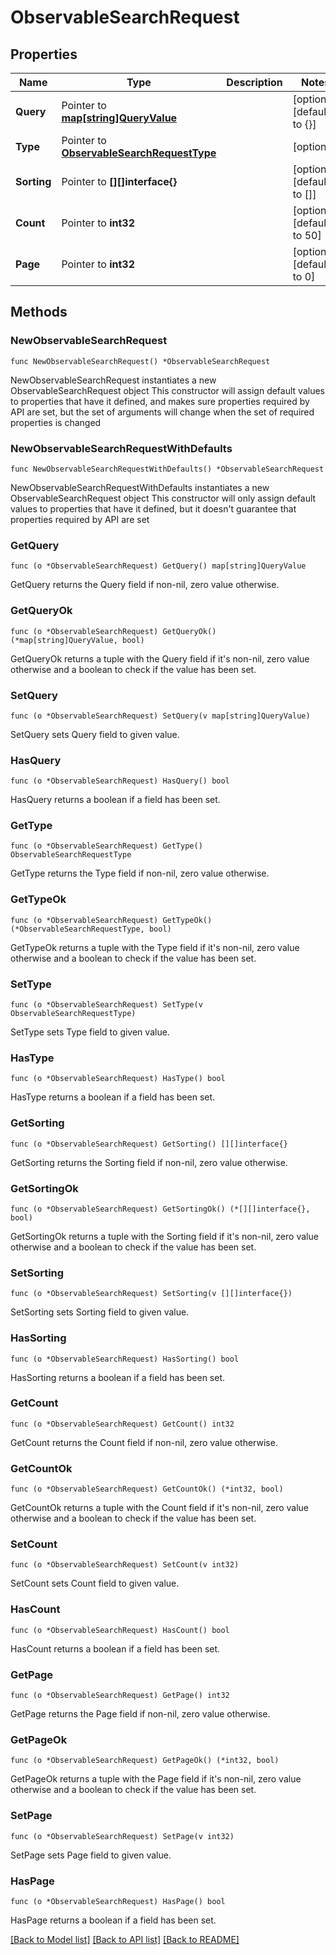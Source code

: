 # ObservableSearchRequest

## Properties

Name | Type | Description | Notes
------------ | ------------- | ------------- | -------------
**Query** | Pointer to [**map[string]QueryValue**](QueryValue.md) |  | [optional] [default to {}]
**Type** | Pointer to [**ObservableSearchRequestType**](ObservableSearchRequestType.md) |  | [optional] 
**Sorting** | Pointer to **[][]interface{}** |  | [optional] [default to []]
**Count** | Pointer to **int32** |  | [optional] [default to 50]
**Page** | Pointer to **int32** |  | [optional] [default to 0]

## Methods

### NewObservableSearchRequest

`func NewObservableSearchRequest() *ObservableSearchRequest`

NewObservableSearchRequest instantiates a new ObservableSearchRequest object
This constructor will assign default values to properties that have it defined,
and makes sure properties required by API are set, but the set of arguments
will change when the set of required properties is changed

### NewObservableSearchRequestWithDefaults

`func NewObservableSearchRequestWithDefaults() *ObservableSearchRequest`

NewObservableSearchRequestWithDefaults instantiates a new ObservableSearchRequest object
This constructor will only assign default values to properties that have it defined,
but it doesn't guarantee that properties required by API are set

### GetQuery

`func (o *ObservableSearchRequest) GetQuery() map[string]QueryValue`

GetQuery returns the Query field if non-nil, zero value otherwise.

### GetQueryOk

`func (o *ObservableSearchRequest) GetQueryOk() (*map[string]QueryValue, bool)`

GetQueryOk returns a tuple with the Query field if it's non-nil, zero value otherwise
and a boolean to check if the value has been set.

### SetQuery

`func (o *ObservableSearchRequest) SetQuery(v map[string]QueryValue)`

SetQuery sets Query field to given value.

### HasQuery

`func (o *ObservableSearchRequest) HasQuery() bool`

HasQuery returns a boolean if a field has been set.

### GetType

`func (o *ObservableSearchRequest) GetType() ObservableSearchRequestType`

GetType returns the Type field if non-nil, zero value otherwise.

### GetTypeOk

`func (o *ObservableSearchRequest) GetTypeOk() (*ObservableSearchRequestType, bool)`

GetTypeOk returns a tuple with the Type field if it's non-nil, zero value otherwise
and a boolean to check if the value has been set.

### SetType

`func (o *ObservableSearchRequest) SetType(v ObservableSearchRequestType)`

SetType sets Type field to given value.

### HasType

`func (o *ObservableSearchRequest) HasType() bool`

HasType returns a boolean if a field has been set.

### GetSorting

`func (o *ObservableSearchRequest) GetSorting() [][]interface{}`

GetSorting returns the Sorting field if non-nil, zero value otherwise.

### GetSortingOk

`func (o *ObservableSearchRequest) GetSortingOk() (*[][]interface{}, bool)`

GetSortingOk returns a tuple with the Sorting field if it's non-nil, zero value otherwise
and a boolean to check if the value has been set.

### SetSorting

`func (o *ObservableSearchRequest) SetSorting(v [][]interface{})`

SetSorting sets Sorting field to given value.

### HasSorting

`func (o *ObservableSearchRequest) HasSorting() bool`

HasSorting returns a boolean if a field has been set.

### GetCount

`func (o *ObservableSearchRequest) GetCount() int32`

GetCount returns the Count field if non-nil, zero value otherwise.

### GetCountOk

`func (o *ObservableSearchRequest) GetCountOk() (*int32, bool)`

GetCountOk returns a tuple with the Count field if it's non-nil, zero value otherwise
and a boolean to check if the value has been set.

### SetCount

`func (o *ObservableSearchRequest) SetCount(v int32)`

SetCount sets Count field to given value.

### HasCount

`func (o *ObservableSearchRequest) HasCount() bool`

HasCount returns a boolean if a field has been set.

### GetPage

`func (o *ObservableSearchRequest) GetPage() int32`

GetPage returns the Page field if non-nil, zero value otherwise.

### GetPageOk

`func (o *ObservableSearchRequest) GetPageOk() (*int32, bool)`

GetPageOk returns a tuple with the Page field if it's non-nil, zero value otherwise
and a boolean to check if the value has been set.

### SetPage

`func (o *ObservableSearchRequest) SetPage(v int32)`

SetPage sets Page field to given value.

### HasPage

`func (o *ObservableSearchRequest) HasPage() bool`

HasPage returns a boolean if a field has been set.


[[Back to Model list]](../README.md#documentation-for-models) [[Back to API list]](../README.md#documentation-for-api-endpoints) [[Back to README]](../README.md)


